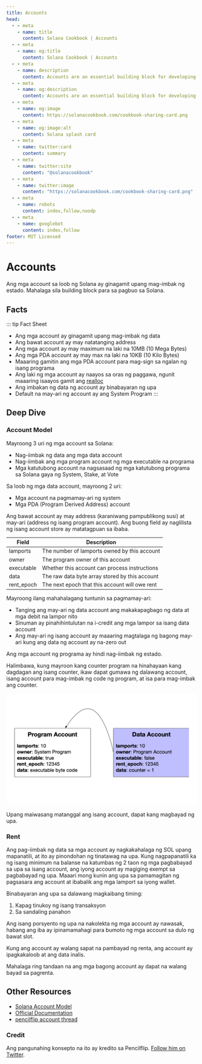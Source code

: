 ```yaml
---
title: Accounts
head:
  - - meta
    - name: title
      content: Solana Cookbook | Accounts
  - - meta
    - name: og:title
      content: Solana Cookbook | Accounts
  - - meta
    - name: description
      content: Accounts are an essential building block for developing on Solana. Learn about Accounts and more Core Concepts at The Solana cookbook.
  - - meta
    - name: og:description
      content: Accounts are an essential building block for developing on Solana. Learn about Accounts and more Core Concepts at The Solana cookbook.
  - - meta
    - name: og:image
      content: https://solanacookbook.com/cookbook-sharing-card.png
  - - meta
    - name: og:image:alt
      content: Solana splash card
  - - meta
    - name: twitter:card
      content: summary
  - - meta
    - name: twitter:site
      content: "@solanacookbook"
  - - meta
    - name: twitter:image
      content: "https://solanacookbook.com/cookbook-sharing-card.png"
  - - meta
    - name: robots
      content: index,follow,noodp
  - - meta
    - name: googlebot
      content: index,follow
footer: MIT Licensed
---
```


# Accounts

Ang mga account sa loob ng Solana ay ginagamit upang mag-imbak ng estado. Mahalaga sila
building block para sa pagbuo sa Solana.

## Facts

::: tip Fact Sheet

- Ang mga account ay ginagamit upang mag-imbak ng data
- Ang bawat account ay may natatanging address
- Ang mga account ay may maximum na laki na 10MB (10 Mega Bytes)
- Ang mga PDA account ay may max na laki na 10KB (10 Kilo Bytes)
- Maaaring gamitin ang mga PDA account para mag-sign sa ngalan ng isang programa
- Ang laki ng mga account ay naayos sa oras ng paggawa, ngunit maaaring isaayos gamit ang [realloc](https://solanacookbook.com/references/programs.html#how-to-change-account-size)
- Ang imbakan ng data ng account ay binabayaran ng upa
- Default na may-ari ng account ay ang System Program
  :::

## Deep Dive

### Account Model

Mayroong 3 uri ng mga account sa Solana:

- Nag-iimbak ng data ang mga data account
- Nag-iimbak ang mga program account ng mga executable na programa
- Mga katutubong account na nagsasaad ng mga katutubong programa sa Solana gaya ng System, Stake, at Vote

Sa loob ng mga data account, mayroong 2 uri:

- Mga account na pagmamay-ari ng system
- Mga PDA (Program Derived Address) account

Ang bawat account ay may address (karaniwang pampublikong susi) at may-ari
(address ng isang program account). Ang buong field ay naglilista ng isang account store
ay matatagpuan sa ibaba.

| Field      | Description                                    |
| ---------- | ---------------------------------------------- |
| lamports   | The number of lamports owned by this account   |
| owner      | The program owner of this account              |
| executable | Whether this account can process instructions  |
| data       | The raw data byte array stored by this account |
| rent_epoch | The next epoch that this account will owe rent |

Mayroong ilang mahahalagang tuntunin sa pagmamay-ari:

- Tanging ang may-ari ng data account ang makakapagbago ng data at mga debit na lampor nito
- Sinuman ay pinahihintulutan na i-credit ang mga lampor sa isang data account
- Ang may-ari ng isang account ay maaaring magtalaga ng bagong may-ari kung ang data ng account ay na-zero out

Ang mga account ng programa ay hindi nag-iimbak ng estado.

Halimbawa, kung mayroon kang counter program na hinahayaan kang dagdagan ang isang counter, ikaw
dapat gumawa ng dalawang account, isang account para mag-imbak ng code ng program, at isa para mag-imbak
ang counter.

![](./account_example.jpeg)

Upang maiwasang matanggal ang isang account, dapat kang magbayad ng upa.

### Rent

Ang pag-iimbak ng data sa mga account ay nagkakahalaga ng SOL upang mapanatili, at ito ay pinondohan ng tinatawag na
upa. Kung nagpapanatili ka ng isang minimum na balanse na katumbas ng 2 taon ng mga pagbabayad sa upa sa isang
account, ang iyong account ay magiging exempt sa pagbabayad ng upa. Maaari mong kunin ang upa sa pamamagitan ng pagsasara
ang account at ibabalik ang mga lamport sa iyong wallet.

Binabayaran ang upa sa dalawang magkaibang timing:

1. Kapag tinukoy ng isang transaksyon
2. Sa sandaling panahon

Ang isang porsyento ng upa na nakolekta ng mga account ay nawasak, habang ang iba ay ipinamamahagi
para bumoto ng mga account sa dulo ng bawat slot.

Kung ang account ay walang sapat na pambayad ng renta, ang account ay ipagkakaloob at ang data
inalis.

Mahalaga ring tandaan na ang mga bagong account ay dapat na walang bayad sa pagrenta.

## Other Resources

- [Solana Account Model](https://solana.wiki/zh-cn/docs/account-model/#account-storage)
- [Official Documentation](https://docs.solana.com/developing/programming-model/accounts)
- [pencilflip account thread](https://twitter.com/pencilflip/status/1452402100470644739)

### Credit

Ang pangunahing konsepto na ito ay kredito sa Pencilflip. [Follow him on Twitter](https://twitter.com/intent/user?screen_name=pencilflip).
